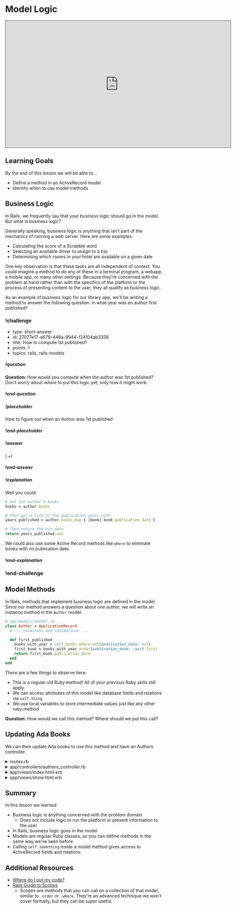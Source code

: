 # Model Logic

<iframe src="https://adaacademy.hosted.panopto.com/Panopto/Pages/Embed.aspx?id=300b1ded-dc3c-4177-b236-ac5e0011a75d&autoplay=false&offerviewer=true&showtitle=true&showbrand=false&start=0&interactivity=all" height="405" width="720" style="border: 1px solid #464646;" allowfullscreen allow="autoplay"></iframe>

## Learning Goals

By the end of this lesson we will be able to...

- Define a method in an ActiveRecord model
- Identify when to use model methods

## Business Logic

In Rails, we frequently say that your _business logic_ should go in the model. But what is business logic?

Generally speaking, business logic is anything that isn't part of the mechanics of running a web server. Here are some examples:

- Calculating the score of a Scrabble word
- Selecting an available driver to assign to a trip
- Determining which rooms in your hotel are available on a given date

One key observation is that these tasks are all independent of context. You could imagine a method to do any of these in a terminal program, a webapp, a mobile app, or many other settings. Because they're concerned with the problem at hand rather than with the specifics of the platform or the process of presenting content to the user, they all qualify as business logic.

As an example of business logic for our library app, we'll be writing a method to answer the following question: in what year was an author first published?



<!-- >>>>>>>>>>>>>>>>>>>>>> BEGIN CHALLENGE >>>>>>>>>>>>>>>>>>>>>> -->
<!-- Replace everything in square brackets [] and remove brackets  -->

### !challenge

* type: short-answer
* id: 27077e17-e679-446a-9944-f24104ab3358
* title: How to compute 1st published?
* points: 1
* topics: rails, rails-models

##### !question

**Question:** How would you compute when the author was 1st published? Don't worry about _where_ to put this logic yet, only how it might work.

##### !end-question

##### !placeholder

How to figure out when an Author was 1st published

##### !end-placeholder

##### !answer

/.+/

##### !end-answer

<!-- other optional sections -->
<!-- !hint - !end-hint (markdown, users can see after a failed attempt) -->
<!-- !rubric - !end-rubric (markdown, instructors can see while scoring a checkpoint) -->
##### !explanation

Well you could:

```ruby
# Get the author's books
books = author.books

# Then get a list of the publication years with
years_published = author.books.map { |book| book.publication_date }

# Then return the min date
return years_published.min
```

We could also use some Active Record methods like `where` to eliminate books with no publication date.

##### !end-explanation

### !end-challenge

<!-- ======================= END CHALLENGE ======================= -->

## Model Methods

In Rails, methods that implement business logic are defined in the model. Since our method answers a question about one author, we will write an instance method in the `Author` model.

```ruby
# app/models/author.rb
class Author < ApplicationRecord
  # ... relations and validations ...

  def first_published
    books_with_year = self.books.where.not(publication_date: nil)
    first_book = books_with_year.order(publication_date: :asc).first
    return first_book.publication_date
  end
end
```

There are a few things to observe here:

- This is a regular old Ruby method! All of your previous Ruby skills still apply.
- We can access attributes of this model like database fields and relations via `self.thing`
- We use local variables to store intermediate values just like any other ruby method

**Question:** How would we call this method? Where should we put this call?

## Updating Ada Books

We can then update Ada books to use this method and have an Authors controller.

<details style="max-width: 700px; margin: auto;">
  <summary>routes.rb</summary>

  ```ruby
  # config/routes.rb
  Rails.application.routes.draw do
  # verb 'path', to: 'controller#action'

    root to: 'books#index'

    resources :books
    resources :authors, only: [:index, :show]
  end
  ```
</details>

<details style="max-width: 700px; margin: auto;">
  <summary>app/controllers/authors_controller.rb</summary>

  ```ruby
    class AuthorsController < ApplicationController
    def index
      @authors = Author.all.order(:name)
    end

    def show
      @author = Author.find_by(id: params[:id])

      if @author.nil?
        head :not_found
        return
      end
    end
  end
  ```

</details>

<details style="max-width: 700px; margin: auto;">
  <summary>app/views/index.html.erb</summary>

  ```erb
    <h1>Authors</h1>

    <ul>
    <% @authors.each do |author| %>
      <li><%= link_to author.name, author_path(author.id) %>
    <% end %>
    </ul>
  ```

</details>

<details style="max-width: 700px; margin: auto;">
  <summary>app/views/show.html.erb</summary>

  ```erb
    <h1><%= @author.name %></h1>
    <h2>First Published <%= @author.first_published.nil? ? "Never": @author.first_published %>

    <h2>Books</h2>
    <ul>
      <% @author.books.each do |book| %>
        <li><%= link_to book.title, book_path(book.id) %></li>
      <% end %>
    </ul>
  ```

</details>

## Summary

In this lesson we learned

- Business logic is anything concerned with the problem domain
    - Does not include logic to run the platform or present information to the user
- In Rails, business logic goes in the model
- Models are regular Ruby classes, so you can define methods in the same way we've seen before
- Calling `self.something` inside a model method gives access to ActiveRecord fields and relations

## Additional Resources

- [Where do I put my code?](http://codefol.io/posts/Where-Do-I-Put-My-Code)
- [Rails Guide to Scopes](http://guides.rubyonrails.org/active_record_querying.html#scopes)
    - Scopes are methods that you can call on a collection of that model, similar to `.order` or `.where`. They're an advanced technique we won't cover formally, but they can be super useful.
